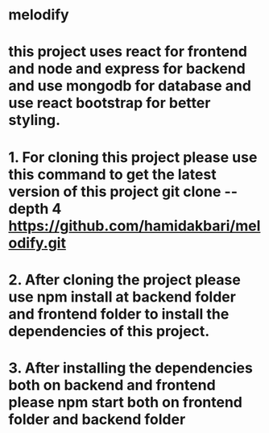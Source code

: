 #  melodify
#  this project uses react for frontend and node and express for backend and use mongodb for database and use react bootstrap for better styling.
# 1. For cloning this project please use this command to get the latest version of this project git clone --depth 4 https://github.com/hamidakbari/melodify.git
# 2. After cloning the project please use npm install at backend folder and frontend folder to install the dependencies of this project.
# 3. After installing the dependencies both on backend and frontend please npm start both on frontend folder and backend folder
